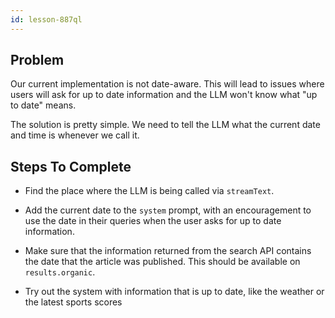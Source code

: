 ```yaml
---
id: lesson-887ql
---
```


## Problem

Our current implementation is not date-aware. This will lead to issues where users will ask for up to date information and the LLM won't know what "up to date" means.

The solution is pretty simple. We need to tell the LLM what the current date and time is whenever we call it.

## Steps To Complete

- Find the place where the LLM is being called via `streamText`.

- Add the current date to the `system` prompt, with an encouragement to use the date in their queries when the user asks for up to date information.

- Make sure that the information returned from the search API contains the date that the article was published. This should be available on `results.organic`.

- Try out the system with information that is up to date, like the weather or the latest sports scores
